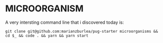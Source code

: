 # MICROORGANISM

A very intersting command line that i discovered today is:

``` 
git clone git@github.com:marianzburlea/pug-starter microorganisms && cd $_ && code . && yarn && yarn start
```
